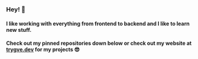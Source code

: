 ### Hey! 👋

#### I like working with everything from frontend to backend and I like to learn new stuff.

#### Check out my pinned repositories down below or check out my website at [trygve.dev](https://trygve.dev/) for my projects 😎

